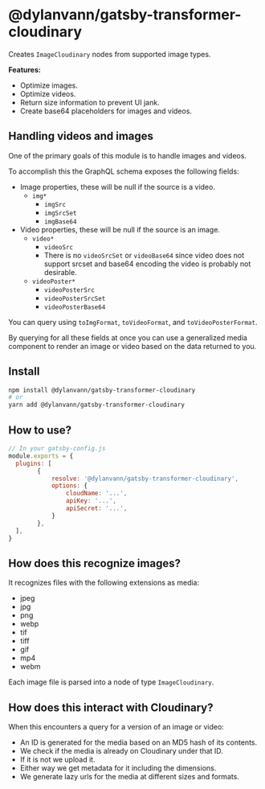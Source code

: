 # @dylanvann/gatsby-transformer-cloudinary

Creates `ImageCloudinary` nodes from supported image types.

**Features:**

- Optimize images.
- Optimize videos.
- Return size information to prevent UI jank.
- Create base64 placeholders for images and videos.

## Handling videos and images

One of the primary goals of this module is to handle images and videos.

To accomplish this the GraphQL schema exposes the following fields:

- Image properties, these will be null if the source is a video.
    - `img*`
        - `imgSrc`
        - `imgSrcSet`
        - `imgBase64`
- Video properties, these will be null if the source is an image.
    - `video*`
        - `videoSrc`
        - There is no `videoSrcSet` or `videoBase64`
          since video does not support srcset and base64 encoding
          the video is probably not desirable.
    - `videoPoster*`
        - `videoPosterSrc`
        - `videoPosterSrcSet`
        - `videoPosterBase64`

You can query using `toImgFormat`, `toVideoFormat`, and `toVideoPosterFormat`.

By querying for all these fields at once you can use a generalized media component to
render an image or video based on the data returned to you.

## Install

```bash
npm install @dylanvann/gatsby-transformer-cloudinary
# or
yarn add @dylanvann/gatsby-transformer-cloudinary
```

## How to use?

```js
// In your gatsby-config.js
module.exports = {
  plugins: [
        {
            resolve: '@dylanvann/gatsby-transformer-cloudinary',
            options: {
                cloudName: '...',
                apiKey: '...',
                apiSecret: '...',
            }
        },
  ],
}
```

## How does this recognize images?

It recognizes files with the following extensions as media:

- jpeg
- jpg
- png
- webp
- tif
- tiff
- gif
- mp4
- webm

Each image file is parsed into a node of type `ImageCloudinary`.

## How does this interact with Cloudinary?

When this encounters a query for a version of an image or video:

- An ID is generated for the media based on an MD5 hash of its contents.
- We check if the media is already on Cloudinary under that ID.
- If it is not we upload it.
- Either way we get metadata for it including the dimensions.
- We generate lazy urls for the media at different sizes and formats.

